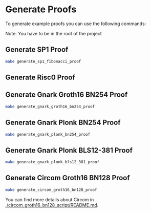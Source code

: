 # Generate Proofs

To generate example proofs you can use the following commands:

Note: You have to be in the root of the project

## Generate SP1 Proof

```bash
make generate_sp1_fibonacci_proof
```

## Generate Risc0 Proof

[//]: # (TODO)

## Generate Gnark Groth16 BN254 Proof

```bash
make generate_gnark_groth16_bn254_proof
```

## Generate Gnark Plonk BN254 Proof

```bash
make generate_gnark_plonk_bn254_proof
```

## Generate Gnark Plonk BLS12-381 Proof

```bash
make generate_gnark_plonk_bls12_381_proof
```

## Generate Circom Groth16 BN128 Proof

```bash
make generate_circom_groth16_bn128_proof
```

You can find more details about Circom in [./circom_groth16_bn128_script/README.md](./circom_groth16_bn128_script/README.md).
